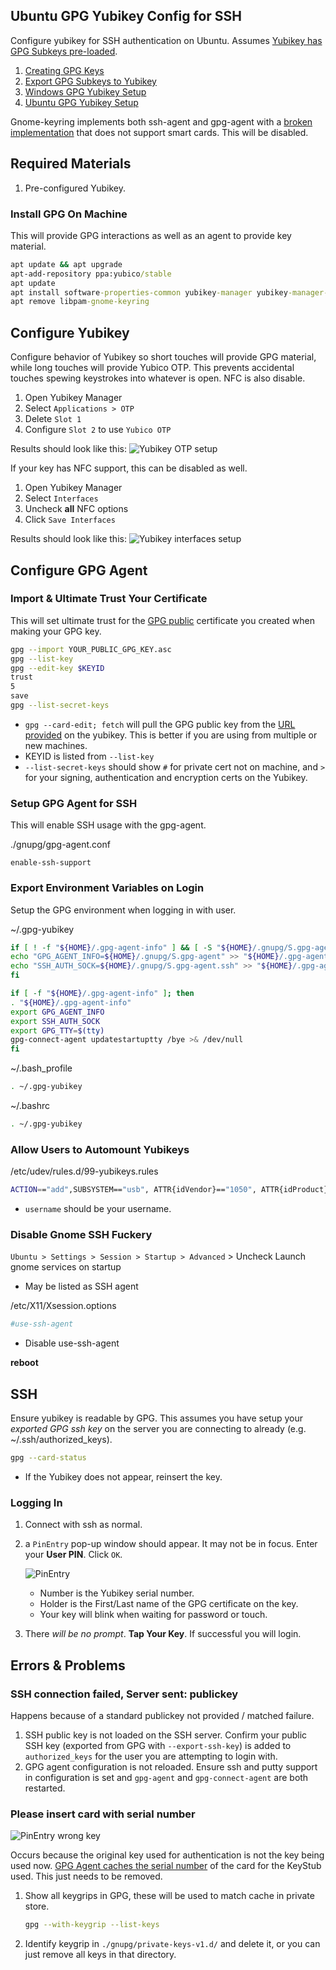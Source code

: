Ubuntu GPG Yubikey Config for SSH
---------------------------------
Configure yubikey for SSH authentication on Ubuntu. Assumes [Yubikey has GPG
Subkeys pre-loaded][1].

1. [Creating GPG Keys][1]
1. [Export GPG Subkeys to Yubikey][2]
1. [Windows GPG Yubikey Setup][3]
1. [Ubuntu GPG Yubikey Setup][4]

Gnome-keyring implements both ssh-agent and gpg-agent with a [broken
implementation][5] that does not support smart cards. This will be disabled.

Required Materials
------------------
1. Pre-configured Yubikey.

### Install GPG On Machine
This will provide GPG interactions as well as an agent to provide key material.

```cmd
apt update && apt upgrade
apt-add-repository ppa:yubico/stable
apt update
apt install software-properties-common yubikey-manager yubikey-manager-qt scdaemon gnupg2 pcscd
apt remove libpam-gnome-keyring
```

Configure Yubikey
-----------------
Configure behavior of Yubikey so short touches will provide GPG material, while
long touches will provide Yubico OTP. This prevents accidental touches spewing
keystrokes into whatever is open. NFC is also disable.

1. Open Yubikey Manager
1. Select `Applications > OTP`
1. Delete `Slot 1`
1. Configure `Slot 2` to use `Yubico OTP`

Results should look like this:
![Yubikey OTP setup](yubikey-otp.png)

If your key has NFC support, this can be disabled as well.

1. Open Yubikey Manager
1. Select `Interfaces`
1. Uncheck **all** NFC options
1. Click `Save Interfaces`

Results should look like this:
![Yubikey interfaces setup](yubikey-nfc.png)

Configure GPG Agent
-------------------
### Import & Ultimate Trust Your Certificate
This will set ultimate trust for the [GPG public][7] certificate you created
when making your GPG key.

```bash
gpg --import YOUR_PUBLIC_GPG_KEY.asc
gpg --list-key
gpg --edit-key $KEYID
trust
5
save
gpg --list-secret-keys
```
* `gpg --card-edit; fetch` will pull the GPG public key from the [URL
  provided][8] on the yubikey. This is better if you are using from multiple or
  new machines.
* KEYID is listed from `--list-key`
* `--list-secret-keys` should show `#` for private cert not on machine, and `>`
  for your signing, authentication and encryption certs on the Yubikey.

### Setup GPG Agent for SSH
This will enable SSH usage with the gpg-agent.

./gnupg/gpg-agent.conf
```
enable-ssh-support
```

### Export Environment Variables on Login
Setup the GPG environment when logging in with user.

~/.gpg-yubikey
```bash
if [ ! -f "${HOME}/.gpg-agent-info" ] && [ -S "${HOME}/.gnupg/S.gpg-agent" ] && [ -S "${HOME}/.gnupg/S.gpg-agent.ssh" ]; then
echo "GPG_AGENT_INFO=${HOME}/.gnupg/S.gpg-agent" >> "${HOME}/.gpg-agent-info";
echo "SSH_AUTH_SOCK=${HOME}/.gnupg/S.gpg-agent.ssh" >> "${HOME}/.gpg-agent-info";
fi

if [ -f "${HOME}/.gpg-agent-info" ]; then
. "${HOME}/.gpg-agent-info"
export GPG_AGENT_INFO
export SSH_AUTH_SOCK
export GPG_TTY=$(tty)
gpg-connect-agent updatestartuptty /bye >& /dev/null
fi
```

~/.bash_profile
```bash
. ~/.gpg-yubikey
```

~/.bashrc
```bash
. ~/.gpg-yubikey
```


### Allow Users to Automount Yubikeys

/etc/udev/rules.d/99-yubikeys.rules
```bash
ACTION=="add",SUBSYSTEM=="usb", ATTR{idVendor}=="1050", ATTR{idProduct}=="0404", OWNER="USERNAME"
```
* `username` should be your username.

### Disable Gnome SSH Fuckery

`Ubuntu > Settings > Session > Startup > Advanced` > Uncheck Launch gnome
services on startup
* May be listed as SSH agent

/etc/X11/Xsession.options
```bash
#use-ssh-agent
```
* Disable use-ssh-agent

**reboot**

SSH
---
Ensure yubikey is readable by GPG. This assumes you have setup your _exported
GPG ssh key_ on the server you are connecting to already (e.g.
~/.ssh/authorized_keys).

```bash
gpg --card-status
```
* If the Yubikey does not appear, reinsert the key.

### Logging In

1. Connect with ssh as normal.
1. a `PinEntry` pop-up window should appear. It may not be in focus. Enter your
   **User PIN**. Click `OK`.

   ![PinEntry](pinentry.png)
   * Number is the Yubikey serial number.
   * Holder is the First/Last name of the GPG certificate on the key.
   * Your key will blink when waiting for password or touch.

1. There _will be no prompt_. **Tap Your Key**. If successful you will login.

Errors & Problems
-----------------
### SSH connection failed, Server sent: publickey
Happens because of a standard publickey not provided / matched failure.

1. SSH public key is not loaded on the SSH server. Confirm your public SSH key
   (exported from GPG with `--export-ssh-key`) is added to `authorized_keys` for
   the user you are attempting to login with.
1. GPG agent configuration is not reloaded. Ensure ssh and putty support in
   configuration is set and `gpg-agent` and `gpg-connect-agent` are both
   restarted.

### Please insert card with serial number
![PinEntry wrong key](pinentry-wrong-key.png)

Occurs because the original key used for authentication is not the key being
used now. [GPG Agent caches the serial number][6] of the card for the KeyStub
used. This just needs to be removed.

1. Show all keygrips in GPG, these will be used to match cache in private store.
   ```bash
   gpg --with-keygrip --list-keys
   ```
1. Identify keygrip in `./gnupg/private-keys-v1.d/` and delete it, or
   you can just remove all keys in that directory.

[1]: README.md
[2]: yubikey.md
[3]: windows.md
[4]: ubuntu.md
[5]: https://www.forgesi.net/gpg-smartcard/
[6]: https://security.stackexchange.com/questions/165286/how-to-use-multiple-smart-cards-with-gnupg
[7]: https://stackoverflow.com/questions/31784368/how-to-give-highest-trust-level-to-an-openpgp-certificate-in-kleopatra
[8]: https://withinboredom.info/2017/11/18/signing-commits-ssh-with-yubikey-and-windows/

[ref1]: https://occamy.chemistry.jhu.edu/references/pubsoft/YubikeySSH/index.php